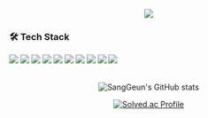 <div align="center">
  <img src="https://capsule-render.vercel.app/api?type=venom&color=F4D18D&height=300&section=header&text=Welcome%20to-nl-SangGeun's%20Github%20👋&fontSize=84&animation=fadeIn&fontColor=0123B4" />
</div>

<h3>🛠 Tech Stack</h3>
<div>
  <img src="https://img.shields.io/badge/react-20232A?style=for-the-badge&logo=react&logoColor=white">
  <img src="https://img.shields.io/badge/javascript-F7DF1E.svg?style=for-the-badge&logo=javascript&logoColor=20232a" />
  <img src="https://img.shields.io/badge/typescript-3178C6?style=for-the-badge&logo=typescript&logoColor=white">
  <img src="https://img.shields.io/badge/nextjs-2D2D2D?style=for-the-badge&logo=next.js&logoColor=white">
  <img src="https://img.shields.io/badge/recoil-3578E5?style=for-the-badge&logo=recoil&logoColor=white">
  <img src="https://img.shields.io/badge/redux-764ABC?style=for-the-badge&logo=redux&logoColor=white">
  <img src="https://img.shields.io/badge/html5-E34F26?style=for-the-badge&logo=html5&logoColor=white">
  <img src="https://img.shields.io/badge/css3-1572B6?style=for-the-badge&logo=css3&logoColor=white">
  <img src="https://img.shields.io/badge/styledcomponents-DB7093?style=for-the-badge&logo=styled-components&logoColor=white">
  <img src="https://img.shields.io/badge/tailwind css-06B6D4?style=for-the-badge&logo=tailwind-css&logoColor=white">
</div>

<br />

<div align="center">
  
![SangGeun's GitHub stats](https://github-readme-stats.vercel.app/api?username=ksg2388&show_icons=true&theme=radical)

[![Solved.ac Profile](http://mazassumnida.wtf/api/v2/generate_badge?boj=ksg2388)](https://solved.ac/ksg2388/)
</div>


